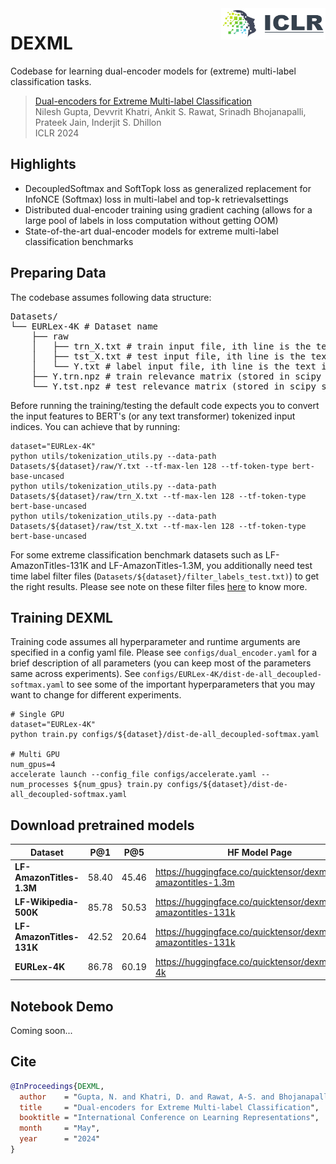 <img src="media/ICLR-logo.svg" height="50" align="right"/>

# DEXML
Codebase for learning dual-encoder models for (extreme) multi-label classification tasks.

> [Dual-encoders for Extreme Multi-label Classification](https://arxiv.org/pdf/2310.10636v2.pdf) <br>
> Nilesh Gupta, Devvrit Khatri, Ankit S. Rawat, Srinadh Bhojanapalli, Prateek Jain, Inderjit S. Dhillon <br>
> ICLR 2024

## Highlights
- DecoupledSoftmax and SoftTopk loss as generalized replacement for InfoNCE (Softmax) loss in multi-label and top-k retrievalsettings
- Distributed dual-encoder training using gradient caching (allows for a large pool of labels in loss computation without getting OOM)
- State-of-the-art dual-encoder models for extreme multi-label classification benchmarks

## Preparing Data
The codebase assumes following data structure: <br>
<pre>
Datasets/
└── EURLex-4K # Dataset name
    ├── raw
    │   ├── trn_X.txt # train input file, ith line is the text input for ith train data point
    │   ├── tst_X.txt # test input file, ith line is the text input for ith test data point
    │   └── Y.txt # label input file, ith line is the text input for ith label in the dataset
    ├── Y.trn.npz # train relevance matrix (stored in scipy sparse npz format), num_train x num_labels
    └── Y.tst.npz # test relevance matrix (stored in scipy sparse npz format), num_test x num_labels
</pre>
Before running the training/testing the default code expects you to convert the input features to BERT's (or any text transformer) tokenized input indices. You can achieve that by running:
```shell
dataset="EURLex-4K"
python utils/tokenization_utils.py --data-path Datasets/${dataset}/raw/Y.txt --tf-max-len 128 --tf-token-type bert-base-uncased
python utils/tokenization_utils.py --data-path Datasets/${dataset}/raw/trn_X.txt --tf-max-len 128 --tf-token-type bert-base-uncased
python utils/tokenization_utils.py --data-path Datasets/${dataset}/raw/tst_X.txt --tf-max-len 128 --tf-token-type bert-base-uncased
```

For some extreme classification benchmark datasets such as LF-AmazonTitles-131K and LF-AmazonTitles-1.3M, you additionally need test time label filter files (`Datasets/${dataset}/filter_labels_test.txt)`) to get the right results. Please see note on these filter files [here](http://manikvarma.org/downloads/XC/XMLRepository.html#ba-pair) to know more.

## Training DEXML
Training code assumes all hyperparameter and runtime arguments are specified in a config yaml file. Please see `configs/dual_encoder.yaml` for a brief description of all parameters (you can keep most of the parameters same across experiments). See `configs/EURLex-4K/dist-de-all_decoupled-softmax.yaml` to see some of the important hyperparameters that you may want to change for different experiments.
```shell
# Single GPU
dataset="EURLex-4K"
python train.py configs/${dataset}/dist-de-all_decoupled-softmax.yaml

# Multi GPU
num_gpus=4
accelerate launch --config_file configs/accelerate.yaml --num_processes ${num_gpus} train.py configs/${dataset}/dist-de-all_decoupled-softmax.yaml
```

## Download pretrained models
| **Dataset** | **P@1** | **P@5** | **HF Model Page** |
|-------------|---------|---------|-------------------|
| **LF-AmazonTitles-1.3M** | 58.40 | 45.46 | https://huggingface.co/quicktensor/dexml_lf-amazontitles-1.3m | 
| **LF-Wikipedia-500K** | 85.78 | 50.53 | https://huggingface.co/quicktensor/dexml_lf-amazontitles-131k | 
| **LF-AmazonTitles-131K** | 42.52 | 20.64 | https://huggingface.co/quicktensor/dexml_lf-amazontitles-131k |
| **EURLex-4K** | 86.78 | 60.19 | https://huggingface.co/quicktensor/dexml_eurlex-4k |

## Notebook Demo
Coming soon...

## Cite
```bib
@InProceedings{DEXML,
  author    = "Gupta, N. and Khatri, D. and Rawat, A-S. and Bhojanapalli, S. and Jain, P. and Dhillon, I.",
  title     = "Dual-encoders for Extreme Multi-label Classification",
  booktitle = "International Conference on Learning Representations",
  month     = "May",
  year      = "2024"
}
```